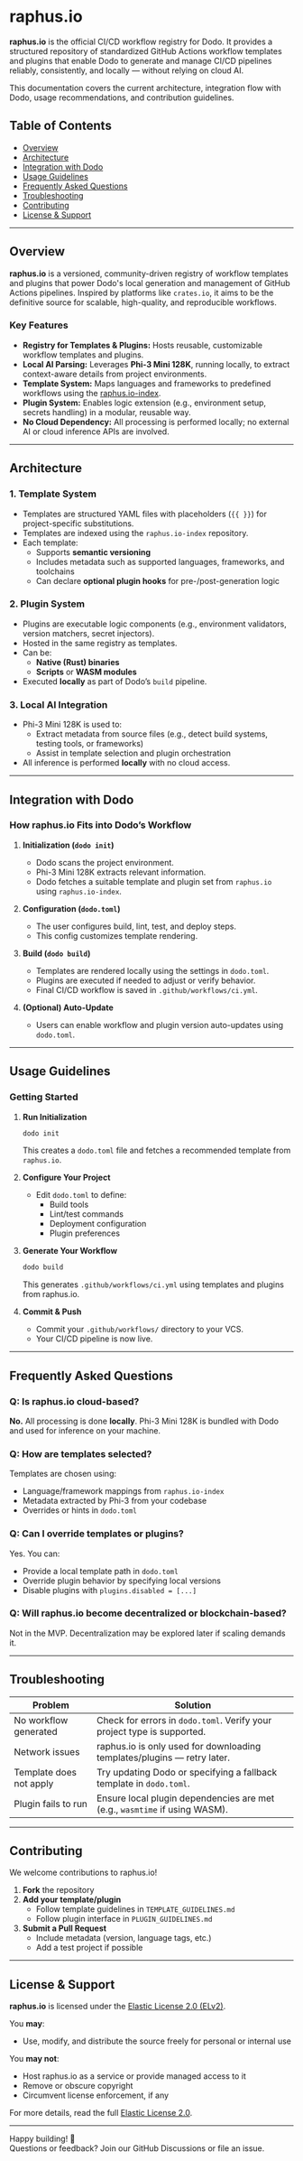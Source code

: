 # raphus.io

**raphus.io** is the official CI/CD workflow registry for Dodo. It provides a structured repository of standardized GitHub Actions workflow templates and plugins that enable Dodo to generate and manage CI/CD pipelines reliably, consistently, and locally — without relying on cloud AI.

This documentation covers the current architecture, integration flow with Dodo, usage recommendations, and contribution guidelines.

## Table of Contents

- [Overview](#overview)
- [Architecture](#architecture)
- [Integration with Dodo](#integration-with-dodo)
- [Usage Guidelines](#usage-guidelines)
- [Frequently Asked Questions](#frequently-asked-questions)
- [Troubleshooting](#troubleshooting)
- [Contributing](#contributing)
- [License & Support](#license--support)

---

## Overview

**raphus.io** is a versioned, community-driven registry of workflow templates and plugins that power Dodo's local generation and management of GitHub Actions pipelines. Inspired by platforms like `crates.io`, it aims to be the definitive source for scalable, high-quality, and reproducible workflows.

### Key Features

- **Registry for Templates & Plugins:** Hosts reusable, customizable workflow templates and plugins.
- **Local AI Parsing:** Leverages **Phi-3 Mini 128K**, running locally, to extract context-aware details from project environments.
- **Template System:** Maps languages and frameworks to predefined workflows using the [raphus.io-index](https://github.com/dodomatic/raphus.io-index).
- **Plugin System:** Enables logic extension (e.g., environment setup, secrets handling) in a modular, reusable way.
- **No Cloud Dependency:** All processing is performed locally; no external AI or cloud inference APIs are involved.

---

## Architecture

### 1. Template System

- Templates are structured YAML files with placeholders (`{{ }}`) for project-specific substitutions.
- Templates are indexed using the `raphus.io-index` repository.
- Each template:
  - Supports **semantic versioning**
  - Includes metadata such as supported languages, frameworks, and toolchains
  - Can declare **optional plugin hooks** for pre-/post-generation logic

### 2. Plugin System

- Plugins are executable logic components (e.g., environment validators, version matchers, secret injectors).
- Hosted in the same registry as templates.
- Can be:
  - **Native (Rust) binaries**
  - **Scripts** or **WASM modules**
- Executed **locally** as part of Dodo’s `build` pipeline.

### 3. Local AI Integration

- Phi-3 Mini 128K is used to:
  - Extract metadata from source files (e.g., detect build systems, testing tools, or frameworks)
  - Assist in template selection and plugin orchestration
- All inference is performed **locally** with no cloud access.

---

## Integration with Dodo

### How raphus.io Fits into Dodo’s Workflow

1. **Initialization (`dodo init`)**
   - Dodo scans the project environment.
   - Phi-3 Mini 128K extracts relevant information.
   - Dodo fetches a suitable template and plugin set from `raphus.io` using `raphus.io-index`.

2. **Configuration (`dodo.toml`)**
   - The user configures build, lint, test, and deploy steps.
   - This config customizes template rendering.

3. **Build (`dodo build`)**
   - Templates are rendered locally using the settings in `dodo.toml`.
   - Plugins are executed if needed to adjust or verify behavior.
   - Final CI/CD workflow is saved in `.github/workflows/ci.yml`.

4. **(Optional) Auto-Update**
   - Users can enable workflow and plugin version auto-updates using `dodo.toml`.

---

## Usage Guidelines

### Getting Started

1. **Run Initialization**
   ```bash
   dodo init
   ```
   This creates a `dodo.toml` file and fetches a recommended template from `raphus.io`.

2. **Configure Your Project**
   - Edit `dodo.toml` to define:
     - Build tools
     - Lint/test commands
     - Deployment configuration
     - Plugin preferences

3. **Generate Your Workflow**
   ```bash
   dodo build
   ```
   This generates `.github/workflows/ci.yml` using templates and plugins from raphus.io.

4. **Commit & Push**
   - Commit your `.github/workflows/` directory to your VCS.
   - Your CI/CD pipeline is now live.

---

## Frequently Asked Questions

### Q: Is raphus.io cloud-based?

**No.** All processing is done **locally**. Phi-3 Mini 128K is bundled with Dodo and used for inference on your machine.

### Q: How are templates selected?

Templates are chosen using:
- Language/framework mappings from `raphus.io-index`
- Metadata extracted by Phi-3 from your codebase
- Overrides or hints in `dodo.toml`

### Q: Can I override templates or plugins?

Yes. You can:
- Provide a local template path in `dodo.toml`
- Override plugin behavior by specifying local versions
- Disable plugins with `plugins.disabled = [...]`

### Q: Will raphus.io become decentralized or blockchain-based?

Not in the MVP. Decentralization may be explored later if scaling demands it.

---

## Troubleshooting

| Problem                     | Solution                                                                 |
|----------------------------|--------------------------------------------------------------------------|
| No workflow generated      | Check for errors in `dodo.toml`. Verify your project type is supported. |
| Network issues             | raphus.io is only used for downloading templates/plugins — retry later. |
| Template does not apply    | Try updating Dodo or specifying a fallback template in `dodo.toml`.      |
| Plugin fails to run        | Ensure local plugin dependencies are met (e.g., `wasmtime` if using WASM).|

---

## Contributing

We welcome contributions to raphus.io!

1. **Fork** the repository
2. **Add your template/plugin**
   - Follow template guidelines in `TEMPLATE_GUIDELINES.md`
   - Follow plugin interface in `PLUGIN_GUIDELINES.md`
3. **Submit a Pull Request**
   - Include metadata (version, language tags, etc.)
   - Add a test project if possible

---

## License & Support

**raphus.io** is licensed under the [Elastic License 2.0 (ELv2)](https://www.elastic.co/licensing/elastic-license).

You **may**:
- Use, modify, and distribute the source freely for personal or internal use

You **may not**:
- Host raphus.io as a service or provide managed access to it
- Remove or obscure copyright
- Circumvent license enforcement, if any

For more details, read the full [Elastic License 2.0](https://www.elastic.co/licensing/elastic-license).

---

Happy building! 🚀  
Questions or feedback? Join our GitHub Discussions or file an issue.
